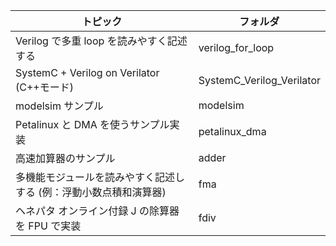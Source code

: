 | トピック | フォルダ |
| -- | -- |
| Verilog で多重 loop を読みやすく記述する| verilog_for_loop |
| SystemC + Verilog on Verilator (C++モード) | SystemC_Verilog_Verilator |
| modelsim サンプル | modelsim |
| Petalinux と DMA を使うサンプル実装 | petalinux_dma |
| 高速加算器のサンプル | adder |
| 多機能モジュールを読みやすく記述しする (例：浮動小数点積和演算器) | fma |
| ヘネパタ オンライン付録 J の除算器を FPU で実装 | fdiv |

